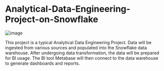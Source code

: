 # Analytical-Data-Engineering-Project-on-Snowflake
![image](https://github.com/user-attachments/assets/b3eb8d6d-30ba-4e37-a406-11f88b3f483a)

This project is a typical Analytical Data Engineering Project. Data will be ingested from various sources and populated into the Snowflake data warehouse. After undergoing data transformation, the data will be prepared for BI usage. The BI tool Metabase will then connect to the data warehouse to generate dashboards and reports.
